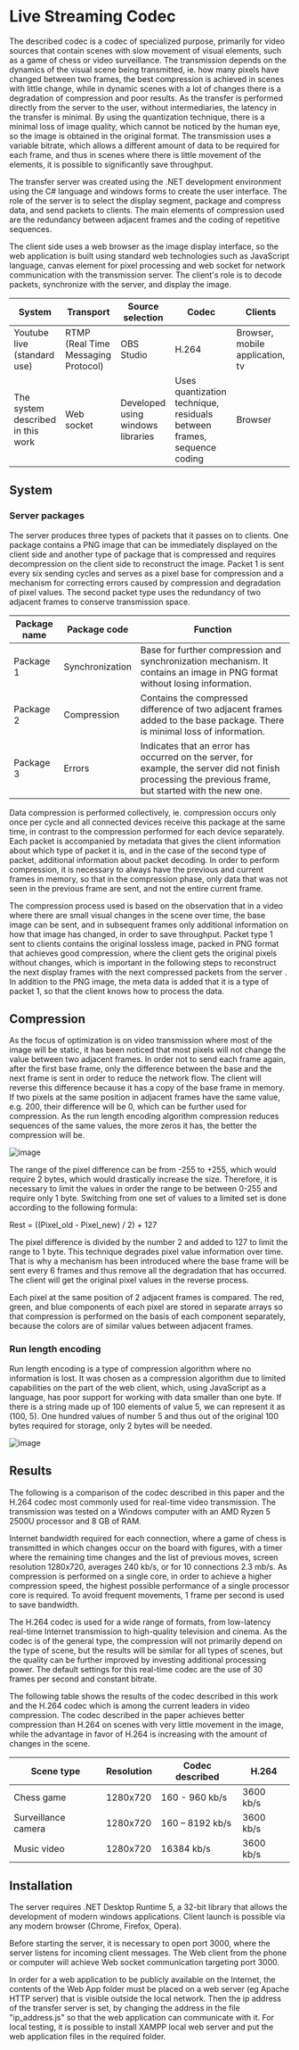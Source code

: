 # Live Streaming Codec


The described codec is a codec of specialized purpose, primarily for video sources that contain scenes with slow movement of visual elements, such as a game of chess or video surveillance. The transmission depends on the dynamics of the visual scene being transmitted, ie. how many pixels have changed between two frames, the best compression is achieved in scenes with little change, while in dynamic scenes with a lot of changes there is a degradation of compression and poor results. As the transfer is performed directly from the server to the user, without intermediaries, the latency in the transfer is minimal. By using the quantization technique, there is a minimal loss of image quality, which cannot be noticed by the human eye, so the image is obtained in the original format. The transmission uses a variable bitrate, which allows a different amount of data to be required for each frame, and thus in scenes where there is little movement of the elements, it is possible to significantly save throughput.

The transfer server was created using the .NET development environment using the C# language and windows forms to create the user interface. The role of the server is to select the display segment, package and compress data, and send packets to clients. The main elements of compression used are the redundancy between adjacent frames and the coding of repetitive sequences.

The client side uses a web browser as the image display interface, so the web application is built using standard web technologies such as JavaScript language, canvas element for pixel processing and web socket for network communication with the transmission server. The client's role is to decode packets, synchronize with the server, and display the image.

| System | Transport | Source selection | Codec | Clients |
| --- | --- | --- | --- | --- |
| Youtube live (standard use) | RTMP (Real Time Messaging Protocol) | OBS Studio | H.264 | Browser, mobile application, tv |
| The system described in this work | Web socket | Developed using windows libraries | Uses quantization technique, residuals between frames, sequence coding | Browser |


## System

### Server packages

The server produces three types of packets that it passes on to clients. One package contains a PNG image that can be immediately displayed on the client side and another type of package that is compressed and requires decompression on the client side to reconstruct the image. Packet 1 is sent every six sending cycles and serves as a pixel base for compression and a mechanism for correcting errors caused by compression and degradation of pixel values. The second packet type uses the redundancy of two adjacent frames to conserve transmission space.

| Package name | Package code | Function |
| --- | --- | --- |
| Package 1 | Synchronization | Base for further compression and synchronization mechanism. It contains an image in PNG format without losing information. |
| Package 2 | Compression | Contains the compressed difference of two adjacent frames added to the base package. There is minimal loss of information.  |
| Package 3 | Errors | Indicates that an error has occurred on the server, for example, the server did not finish processing the previous frame, but started with the new one. |

Data compression is performed collectively, ie. compression occurs only once per cycle and all connected devices receive this package at the same time, in contrast to the compression performed for each device separately. Each packet is accompanied by metadata that gives the client information about which type of packet it is, and in the case of the second type of packet, additional information about packet decoding. In order to perform compression, it is necessary to always have the previous and current frames in memory, so that in the compression phase, only data that was not seen in the previous frame are sent, and not the entire current frame.

The compression process used is based on the observation that in a video where there are small visual changes in the scene over time, the base image can be sent, and in subsequent frames only additional information on how that image has changed, in order to save throughput. Packet type 1 sent to clients contains the original lossless image, packed in PNG format that achieves good compression, where the client gets the original pixels without changes, which is important in the following steps to reconstruct the next display frames with the next compressed packets from the server . In addition to the PNG image, the meta data is added that it is a type of packet 1, so that the client knows how to process the data.

## Compression

As the focus of optimization is on video transmission where most of the image will be static, it has been noticed that most pixels will not change the value between two adjacent frames. In order not to send each frame again, after the first base frame, only the difference between the base and the next frame is sent in order to reduce the network flow. The client will reverse this difference because it has a copy of the base frame in memory. If two pixels at the same position in adjacent frames have the same value, e.g. 200, their difference will be 0, which can be further used for compression. As the run length encoding algorithm compression reduces sequences of the same values, the more zeros it has, the better the compression will be.

![image](https://user-images.githubusercontent.com/3235618/151978149-9926ca95-7fb5-4050-ab1e-334d89f5a4ed.png)

The range of the pixel difference can be from -255 to +255, which would require 2 bytes, which would drastically increase the size. Therefore, it is necessary to limit the values in order the range to be between 0-255 and require only 1 byte. Switching from one set of values to a limited set is done according to the following formula:

Rest = ((Pixel_old - Pixel_new) / 2) + 127

The pixel difference is divided by the number 2 and added to 127 to limit the range to 1 byte. This technique degrades pixel value information over time. That is why a mechanism has been introduced where the base frame will be sent every 6 frames and thus remove all the degradation that has occurred. The client will get the original pixel values in the reverse process.

Each pixel at the same position of 2 adjacent frames is compared. The red, green, and blue components of each pixel are stored in separate arrays so that compression is performed on the basis of each component separately, because the colors are of similar values between adjacent frames.

### Run length encoding

Run length encoding is a type of compression algorithm where no information is lost. It was chosen as a compression algorithm due to limited capabilities on the part of the web client, which, using JavaScript as a language, has poor support for working with data smaller than one byte. If there is a string made up of 100 elements of value 5, we can represent it as (100, 5). One hundred values of number 5 and thus out of the original 100 bytes required for storage, only 2 bytes will be needed.

![image](https://user-images.githubusercontent.com/3235618/151978481-b208142e-5f7c-4a3a-b16f-3fba9d80e4ca.png)

## Results

The following is a comparison of the codec described in this paper and the H.264 codec most commonly used for real-time video transmission. The transmission was tested on a Windows computer with an AMD Ryzen 5 2500U processor and 8 GB of RAM.

Internet bandwidth required for each connection, where a game of chess is transmitted in which changes occur on the board with figures, with a timer where the remaining time changes and the list of previous moves, screen resolution 1280x720, averages 240 kb/s, or for 10 connections 2.3 mb/s. As compression is performed on a single core, in order to achieve a higher compression speed, the highest possible performance of a single processor core is required. To avoid frequent movements, 1 frame per second is used to save bandwidth.

The H.264 codec is used for a wide range of formats, from low-latency real-time Internet transmission to high-quality television and cinema. As the codec is of the general type, the compression will not primarily depend on the type of scene, but the results will be similar for all types of scenes, but the quality can be further improved by investing additional processing power. The default settings for this real-time codec are the use of 30 frames per second and constant bitrate.

The following table shows the results of the codec described in this work and the H.264 codec which is among the current leaders in video compression. The codec described in the paper achieves better compression than H.264 on scenes with very little movement in the image, while the advantage in favor of H.264 is increasing with the amount of changes in the scene.

| Scene type | Resolution | Codec described | H.264 |
| --- | --- | --- | --- |
| Chess game | 1280x720 | 160 - 960 kb/s | 3600 kb/s |
| Surveillance camera | 1280x720 | 160 – 8192 kb/s | 3600 kb/s |
| Music video | 1280x720 | 16384 kb/s | 3600 kb/s |

## Installation

The server requires .NET Desktop Runtime 5, a 32-bit library that allows the development of modern windows applications. Client launch is possible via any modern browser (Chrome, Firefox, Opera).

Before starting the server, it is necessary to open port 3000, where the server listens for incoming client messages. The Web client from the phone or computer will achieve Web socket communication targeting port 3000.

In order for a web application to be publicly available on the Internet, the contents of the Web App folder must be placed on a web server (eg Apache HTTP server) that is visible outside the local network. Then the ip address of the transfer server is set, by changing the address in the file "ip_address.js" so that the web application can communicate with it. For local testing, it is possible to install XAMPP local web server and put the web application files in the required folder.
